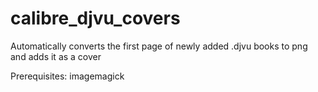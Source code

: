 # calibre_djvu_covers
Automatically converts the first page of newly added .djvu books to png and adds it as a cover

Prerequisites: imagemagick
